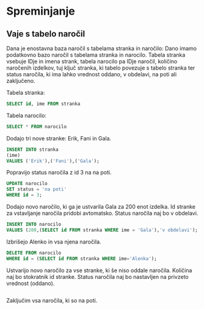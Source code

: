 # Spreminjanje 

## Vaje s tabelo naročil
Dana je enostavna baza naročil s tabelama stranka in naročilo: Dano imamo podatkovno bazo naročil s tabelama stranka in narocilo. Tabela stranka vsebuje IDje in imena strank, tabela narocilo pa IDje naročil, količino naročenih izdelkov, tuj ključ stranka, ki tabelo povezuje s tabelo stranka ter status naročila, ki ima lahko vrednost oddano, v obdelavi, na poti ali zaključeno.

Tabela stranka: 
```sql
SELECT id, ime FROM stranka
```
Tabela narocilo:
```sql
SELECT * FROM narocilo
```

Dodajo tri nove stranke: Erik, Fani in Gala.
```sql
INSERT INTO stranka 
(ime)
VALUES ('Erik'),('Fani'),('Gala');
```

Popravijo status naročila z id 3 na na poti.
```sql
UPDATE narocilo
SET status = 'na poti'
WHERE id = 3;
```

Dodajo novo naročilo, ki ga je ustvarila Gala za 200 enot izdelka. Id stranke za vstavljanje naročila pridobi avtomatsko. Status naročila naj bo v obdelavi.
```sql
INSERT INTO narocilo
VALUES (200,(SELECT id FROM stranka WHERE ime = 'Gala'),'v obdelavi');
```

Izbrišejo Alenko in vsa njena naročila.
```sql
DELETE FROM narocilo
WHERE id = (SELECT id FROM stranka WHERE ime='Alenka');
```

Ustvarijo novo naročilo za vse stranke, ki še niso oddale naročila. Količina naj bo stokratnik id stranke. Status naročila naj bo nastavljen na privzeto vrednost (oddano).
```sql

```

Zaključim vsa naročila, ki so na poti.
```sql

```